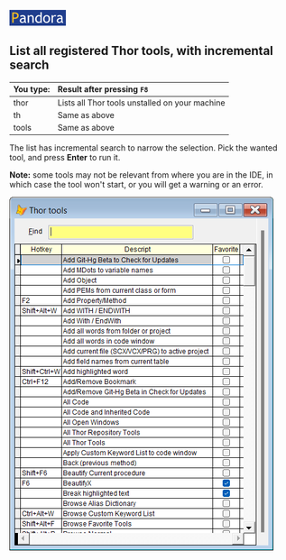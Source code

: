 [![Pandora](Images/pandora2.png)](https://github.com/tbleken/Pandora)

## List all registered Thor tools, with incremental search 

| You type:                |        Result after pressing `F8`                                |
|:-------------------------|:----------------------------------------------------------|
| thor | Lists all Thor tools unstalled on your machine|
| th | Same as above |
| tools | Same as above |

The list has incremental search to narrow the selection. Pick the wanted tool, and press **Enter** to run it. 

**Note:** some tools may not be relevant from where you are in the IDE, in which case the tool won't start, or you will get a warning or an error.

![Thor](Images/panthor.png)
